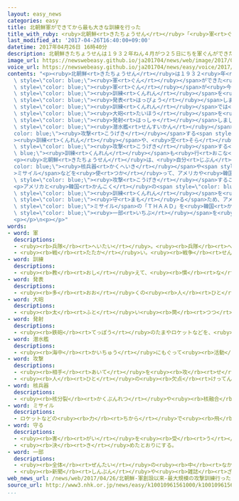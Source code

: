 ```yaml
---
layout: easy_news
categories: easy
title: 北朝鮮軍ができてから最も大きな訓練を行った
title_with_ruby: <ruby>北朝鮮<rt>きたちょうせん</rt></ruby>「<ruby>軍<rt>ぐん</rt></ruby>ができてから<ruby>最<rt>もっと</rt></ruby>も<ruby>大<rt>おお</rt></ruby>きな<ruby>訓練<rt>くんれん</rt></ruby>を<ruby>行<rt>おこな</rt></ruby>った」
last_modified_at: '2017-04-26T16:40:00+09:00'
datetime: 2017年04月26日 16時40分
description: 北朝鮮きたちょうせんは１９３２年ねん４月がつ２５日にちを軍ぐんができた日ひに決きめています。
image_url: https://newswebeasy.github.io/ja201704/news/web/image/2017/04/26/k10010961561000.jpg
voice_url: https://newswebeasy.github.io/ja201704/news/easy/voice/2017/04/26/k10010961561000.mp3
contents: "<p><ruby>北朝鮮<rt>きたちょうせん</rt></ruby>は１９３２<ruby>年<rt>ねん</rt></ruby>４<ruby>月<rt>がつ</rt></ruby>２５<ruby>日<rt>にち</rt></ruby>を<span\
  \ style=\"color: blue;\"><ruby>軍<rt>ぐん</rt></ruby></span>ができた<ruby>日<rt>ひ</rt></ruby>に<ruby>決<rt>き</rt></ruby>めています。この<ruby>日<rt>ひ</rt></ruby>から８５<ruby>年<rt>ねん</rt></ruby>になった２５<ruby>日<rt>にち</rt></ruby>、<ruby>北朝鮮<rt>きたちょうせん</rt></ruby>は<span\
  \ style=\"color: blue;\"><ruby>軍<rt>ぐん</rt></ruby></span>が<ruby>今<rt>いま</rt></ruby>までで<ruby>最<rt>もっと</rt></ruby>も<ruby>大<rt>おお</rt></ruby>きな<span\
  \ style=\"color: blue;\"><ruby>訓練<rt>くんれん</rt></ruby></span>を<ruby>行<rt>おこな</rt></ruby>ったと<span\
  \ style=\"color: blue;\"><ruby>発表<rt>はっぴょう</rt></ruby></span>しました。</p>\n<p><ruby>北朝鮮<rt>きたちょうせん</rt></ruby>によると、<span\
  \ style=\"color: blue;\"><ruby>訓練<rt>くんれん</rt></ruby></span>では<ruby>海岸<rt>かいがん</rt></ruby>に３００<ruby>以上<rt>いじょう</rt></ruby>の<span\
  \ style=\"color: blue;\"><ruby>大砲<rt>たいほう</rt></ruby></span>を<ruby>並<rt>なら</rt></ruby>べて<ruby>一度<rt>いちど</rt></ruby>に<span\
  \ style=\"color: blue;\"><ruby>発射<rt>はっしゃ</rt></ruby></span>しました。<ruby>海<rt>うみ</rt></ruby>の<ruby>中<rt>なか</rt></ruby>で<span\
  \ style=\"color: blue;\"><ruby>潜水艦<rt>せんすいかん</rt></ruby></span>から<span style=\"\
  color: blue;\"><ruby>攻撃<rt>こうげき</rt></ruby></span>する<span style=\"color: blue;\"\
  ><ruby>訓練<rt>くんれん</rt></ruby></span>や、<ruby>空<rt>そら</rt></ruby>から<ruby>飛行機<rt>ひこうき</rt></ruby>で<span\
  \ style=\"color: blue;\"><ruby>攻撃<rt>こうげき</rt></ruby></span>する<span style=\"color:\
  \ blue;\"><ruby>訓練<rt>くんれん</rt></ruby></span>も<ruby>行<rt>おこな</rt></ruby>いました。</p>\n\
  <p><ruby>北朝鮮<rt>きたちょうせん</rt></ruby>は、<ruby>自分<rt>じぶん</rt></ruby>たちは<span style=\"\
  color: blue;\"><ruby>核兵器<rt>かくへいき</rt></ruby></span>や<span style=\"color: blue;\"\
  >ミサイル</span>などを<ruby>使<rt>つか</rt></ruby>って、アメリカや<ruby>韓国<rt>かんこく</rt></ruby>などを<span\
  \ style=\"color: blue;\"><ruby>攻撃<rt>こうげき</rt></ruby></span>することができるなどと<ruby>言<rt>い</rt></ruby>っています。</p>\n\
  <p>アメリカと<ruby>韓国<rt>かんこく</rt></ruby>の<span style=\"color: blue;\"><ruby>軍<rt>ぐん</rt></ruby></span>は、３<ruby>月<rt>がつ</rt></ruby>から<ruby>韓国<rt>かんこく</rt></ruby>で<ruby>一緒<rt>いっしょ</rt></ruby>に<span\
  \ style=\"color: blue;\"><ruby>訓練<rt>くんれん</rt></ruby></span>を<ruby>行<rt>おこな</rt></ruby>っています。２つの<ruby>国<rt>くに</rt></ruby>は、<ruby>北朝鮮<rt>きたちょうせん</rt></ruby>から<ruby>国<rt>くに</rt></ruby>を<span\
  \ style=\"color: blue;\"><ruby>守<rt>まも</rt></ruby>る</span>ため、アメリカの<ruby>新<rt>あたら</rt></ruby>しい<span\
  \ style=\"color: blue;\">ミサイル</span>の「ＴＨＡＡＤ」を<ruby>韓国<rt>かんこく</rt></ruby>に<ruby>置<rt>お</rt></ruby>くことにしています。２６<ruby>日<rt>にち</rt></ruby>にはＴＨＡＡＤの<span\
  \ style=\"color: blue;\"><ruby>一部<rt>いちぶ</rt></ruby></span>を<ruby>運<rt>はこ</rt></ruby>びました。</p>\n\
  <p></p>\n<p></p>"
words:
- word: 軍
  descriptions:
  - <ruby><rb>兵隊</rb><rt>へいたい</rt></ruby>。<ruby><rb>兵隊</rb><rt>へいたい</rt></ruby>の<ruby><rb>集</rb><rt>あつ</rt></ruby>まり。
  - <ruby><rb>戦</rb><rt>たたか</rt></ruby>い。<ruby><rb>戦争</rb><rt>せんそう</rt></ruby>。
- word: 訓練
  descriptions:
  - <ruby><rb>教</rb><rt>おし</rt></ruby>えて、<ruby><rb>慣</rb><rt>な</rt></ruby>れさせること。また、うまくできるように<ruby><rb>練習</rb><rt>れんしゅう</rt></ruby>すること。
- word: 発表
  descriptions:
  - <ruby><rb>多</rb><rt>おお</rt></ruby>くの<ruby><rb>人</rb><rt>ひと</rt></ruby>に<ruby><rb>広</rb><rt>ひろ</rt></ruby>く<ruby><rb>知</rb><rt>し</rt></ruby>らせること。
- word: 大砲
  descriptions:
  - <ruby><rb>太</rb><rt>ふと</rt></ruby>い<ruby><rb>筒</rb><rt>つつ</rt></ruby>から、<ruby><rb>大</rb><rt>おお</rt></ruby>きなたまを、<ruby><rb>遠</rb><rt>とお</rt></ruby>くまでうち<ruby><rb>出</rb><rt>だ</rt></ruby>す<ruby><rb>兵器</rb><rt>へいき</rt></ruby>。
- word: 発射
  descriptions:
  - <ruby><rb>鉄砲</rb><rt>てっぽう</rt></ruby>のたまやロケットなどを、<ruby><rb>打</rb><rt>う</rt></ruby>ち<ruby><rb>出</rb><rt>だ</rt></ruby>すこと。
- word: 潜水艦
  descriptions:
  - <ruby><rb>海中</rb><rt>かいちゅう</rt></ruby>にもぐって<ruby><rb>活動</rb><rt>かつどう</rt></ruby>する<ruby><rb>軍艦</rb><rt>ぐんかん</rt></ruby>。<ruby><rb>魚雷</rb><rt>ぎょらい</rt></ruby>（<ruby><rb>水中</rb><rt>すいちゅう</rt></ruby>を<ruby><rb>進</rb><rt>すす</rt></ruby>んでゆく<ruby><rb>爆弾</rb><rt>ばくだん</rt></ruby>）などの<ruby><rb>武器</rb><rt>ぶき</rt></ruby>を<ruby><rb>備</rb><rt>そな</rt></ruby>える。
- word: 攻撃
  descriptions:
  - <ruby><rb>相手</rb><rt>あいて</rt></ruby>を<ruby><rb>攻</rb><rt>せ</rt></ruby>めること。
  - <ruby><rb>人</rb><rt>ひと</rt></ruby>の<ruby><rb>欠点</rb><rt>けってん</rt></ruby>や<ruby><rb>誤</rb><rt>あやま</rt></ruby>りを<ruby><rb>責</rb><rt>せ</rt></ruby>めること。
- word: 核兵器
  descriptions:
  - <ruby><rb>核分裂</rb><rt>かくぶんれつ</rt></ruby>や<ruby><rb>核融合</rb><rt>かくゆうごう</rt></ruby>によって<ruby><rb>出</rb><rt>で</rt></ruby>るエネルギーを<ruby><rb>利用</rb><rt>りよう</rt></ruby>した<ruby><rb>兵器</rb><rt>へいき</rt></ruby>。<ruby><rb>原子爆弾</rb><rt>げんしばくだん</rt></ruby>や、<ruby><rb>水素爆弾</rb><rt>すいそばくだん</rt></ruby>など。
- word: ミサイル
  descriptions:
  - ロケットなどの<ruby><rb>力</rb><rt>ちから</rt></ruby>で<ruby><rb>飛</rb><rt>と</rt></ruby>び、<ruby><rb>誘導</rb><rt>ゆうどう</rt></ruby><ruby><rb>装置</rb><rt>そうち</rt></ruby>によって、<ruby><rb>目標</rb><rt>もくひょう</rt></ruby>をとらえる<ruby><rb>爆弾</rb><rt>ばくだん</rt></ruby>。<ruby><rb>誘導弾</rb><rt>ゆうどうだん</rt></ruby>。
- word: 守る
  descriptions:
  - <ruby><rb>害</rb><rt>がい</rt></ruby>を<ruby><rb>受</rb><rt>う</rt></ruby>けないように、<ruby><rb>防</rb><rt>ふせ</rt></ruby>ぐ。
  - <ruby><rb>決</rb><rt>き</rt></ruby>めたとおりにする。
- word: 一部
  descriptions:
  - <ruby><rb>全体</rb><rt>ぜんたい</rt></ruby>の<ruby><rb>中</rb><rt>なか</rt></ruby>の、ある<ruby><rb>部分</rb><rt>ぶぶん</rt></ruby>。
  - <ruby><rb>新聞</rb><rt>しんぶん</rt></ruby>や<ruby><rb>雑誌</rb><rt>ざっし</rt></ruby>などを<ruby><rb>数</rb><rt>かぞ</rt></ruby>えるときの、<ruby><rb>一</rb><rt>ひと</rt></ruby>つ。
web_news_url: /news/web/2017/04/26/北朝鮮-軍創設以来-最大規模の攻撃訓練行ったと発表/
source_url: http://www3.nhk.or.jp/news/easy/k10010961561000/k10010961561000.html
...
```

